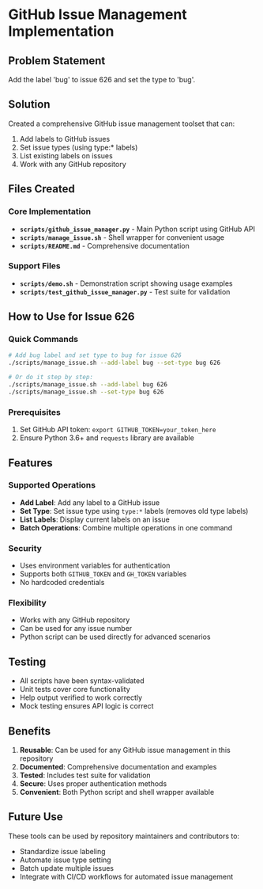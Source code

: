 # GitHub Issue Management Implementation

## Problem Statement
Add the label 'bug' to issue 626 and set the type to 'bug'.

## Solution
Created a comprehensive GitHub issue management toolset that can:
1. Add labels to GitHub issues
2. Set issue types (using type:* labels)
3. List existing labels on issues
4. Work with any GitHub repository

## Files Created

### Core Implementation
- **`scripts/github_issue_manager.py`** - Main Python script using GitHub API
- **`scripts/manage_issue.sh`** - Shell wrapper for convenient usage
- **`scripts/README.md`** - Comprehensive documentation

### Support Files
- **`scripts/demo.sh`** - Demonstration script showing usage examples
- **`scripts/test_github_issue_manager.py`** - Test suite for validation

## How to Use for Issue 626

### Quick Commands
```bash
# Add bug label and set type to bug for issue 626
./scripts/manage_issue.sh --add-label bug --set-type bug 626

# Or do it step by step:
./scripts/manage_issue.sh --add-label bug 626
./scripts/manage_issue.sh --set-type bug 626
```

### Prerequisites
1. Set GitHub API token: `export GITHUB_TOKEN=your_token_here`
2. Ensure Python 3.6+ and `requests` library are available

## Features

### Supported Operations
- **Add Label**: Add any label to a GitHub issue
- **Set Type**: Set issue type using `type:*` labels (removes old type labels)
- **List Labels**: Display current labels on an issue
- **Batch Operations**: Combine multiple operations in one command

### Security
- Uses environment variables for authentication
- Supports both `GITHUB_TOKEN` and `GH_TOKEN` variables
- No hardcoded credentials

### Flexibility
- Works with any GitHub repository
- Can be used for any issue number
- Python script can be used directly for advanced scenarios

## Testing
- All scripts have been syntax-validated
- Unit tests cover core functionality
- Help output verified to work correctly
- Mock testing ensures API logic is correct

## Benefits
1. **Reusable**: Can be used for any GitHub issue management in this repository
2. **Documented**: Comprehensive documentation and examples
3. **Tested**: Includes test suite for validation
4. **Secure**: Uses proper authentication methods
5. **Convenient**: Both Python script and shell wrapper available

## Future Use
These tools can be used by repository maintainers and contributors to:
- Standardize issue labeling
- Automate issue type setting
- Batch update multiple issues
- Integrate with CI/CD workflows for automated issue management